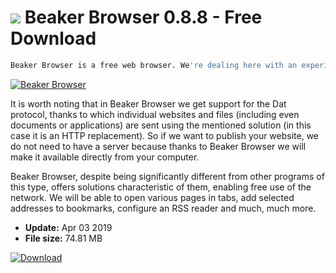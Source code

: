 # ![](https://cdn.softexe.net/static/icon/e/beaker-browser-8706.png) Beaker Browser 0.8.8 - Free Download

```sh
Beaker Browser is a free web browser. We're dealing here with an experimental tool that also allows you to design and share network sites using peer-to-peer connections.
```
[![Beaker Browser](https://gallery.dpcdn.pl/imgc/Tools/84862/g_-_420x350_1.5_-_x9f67e24f-5273-4591-99cc-0cce88e75a3e.jpg)](https://softexe.net/win/internet/browsers/beaker-browser:hgRf.html)

It is worth noting that in Beaker Browser we get support for the Dat protocol, thanks to which individual websites and files (including even documents or applications) are sent using the mentioned solution (in this case it is an HTTP replacement). So if we want to publish your website, we do not need to have a server because thanks to Beaker Browser we will make it available directly from your computer.
 
 Beaker Browser, despite being significantly different from other programs of this type, offers solutions characteristic of them, enabling free use of the network. We will be able to open various pages in tabs, add selected addresses to bookmarks, configure an RSS reader and much, much more.


- **Update:** Apr 03 2019
- **File size:** 74.81 MB

[![Download](https://cdn.softexe.net/static/img/download.png)](https://softexe.net/win/internet/browsers/beaker-browser:hgRf.html)

